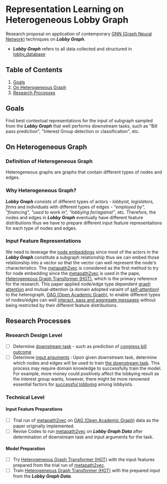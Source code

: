# Representation Learning on Heterogeneous Lobby Graph
Research proposal on application of contemporary [GNN (Graph Neural Network)](https://arxiv.org/pdf/1812.08434.pdf) techniques on ***Lobby Graph***. 
* ***Lobby Graph*** refers to all data collected and structured in [lobby_database](https://github.com/insongkim/lobby_database)

## Table of Contents
1. [Goals](#Goals)
2. [On Heterogeneous Graph](#Hetero)
3. [Research Processes](#)

## <a name="Goals"></a> Goals 
Find best contextual representations for the input of subgraph sampled from the ***Lobby Graph*** that well performs downstream tasks, such as "Bill pass prediction", "Interest Group detection or classification", etc.

## <a name="Hetero"></a> On Heterogeneous Graph
### Definition of Heterogeneous Graph
Heterogeneous graphs are graphs that contain different types of nodes and edges. 

### Why Heterogeneous Graph?
***Lobby Graph*** consists of different types of actors - *lobbyist, legislators, firms* and individuals with different types of edges - *"employed by", "financing", "used to work in", "lobbying for/against"*, etc. Therefore, the nodes and edges in ***Lobby Graph*** eventually
have different feature distributions thus we have to prepare different input feature representations for each type of nodes and edges.

### Input Feature Representations
We need to leverage the [node embeddings](http://snap.stanford.edu/proj/embeddings-www/files/nrltutorial-part1-embeddings.pdf) since most of the actors in the ***Lobby Graph*** constitute a subgraph relationship thus we can embed those relationship into a vector so that the vector can well represent the node's characteristics.
The [metapath2vec](https://ericdongyx.github.io/papers/KDD17-dong-chawla-swami-metapath2vec.pdf) is considered as the first method to try for node embedding since the [metapath2vec](https://ericdongyx.github.io/papers/KDD17-dong-chawla-swami-metapath2vec.pdf) is used in the pape, [Heterogeneous Graph Transformer (HGT)](https://arxiv.org/pdf/2003.01332.pdf), which is the primary reference for the research. This paper applied node/edge type dependent [graph attention](https://arxiv.org/pdf/1710.10903.pdf) and mutual-attention (a domain adopted varaint of [self-attention](https://papers.nips.cc/paper/7181-attention-is-all-you-need.pdf)) to the heterograph, [OAG (Open Academic Graph)](https://www.openacademic.ai/oag/), to enable different types of nodes/edges can well [interact, pass and aggregate messages](https://arxiv.org/abs/1704.01212) without being restricted by their different feature distributions.
 

## <a name="Process"></a> Research Processes
### Research Design Level
 - [ ] Determine <ins>downstream task</ins> - such as prediction of [congress bill outcome](http://cs229.stanford.edu/proj2012/CainChuaGampong-PredictingCongressionalBillOutcomes.pdf)
 - [ ] Deterimne <ins>input arguments</ins> : Upon given downstream task, determine which nodes and edges will be used to train <ins>the downstream task</ins>. This process may require domain knowledge to successfully train the model. For example, more money could positively affect the lobbying result as the interest group wants, however, there might be more renowned essential factors for [successful lobbying](https://thehill.com/business-a-lobbying/310282-top-10-lobbying-victories-of-2016) among lobbyists.
### Technical Level

#### Input Feature Preparations
 - [ ] Trial run of [metapath2vec](https://ericdongyx.github.io/papers/KDD17-dong-chawla-swami-metapath2vec.pdf) on [OAG (Open Academic Graph)](https://www.openacademic.ai/oag/) data as the paper originally implemented.
 - [ ] Revise Codes to run [metapath2vec](https://ericdongyx.github.io/papers/KDD17-dong-chawla-swami-metapath2vec.pdf) on ***Lobby Graph Data*** after determination of downstream task and input arguments for the task.

#### Model Preparation
 - [ ] Try [Heterogeneous Graph Transformer (HGT)](https://arxiv.org/pdf/2003.01332.pdf) with the input features prepared from the trial run of [metapath2vec](https://ericdongyx.github.io/papers/KDD17-dong-chawla-swami-metapath2vec.pdf).
 - [ ] Train [Heterogeneous Graph Transformer (HGT)](https://arxiv.org/pdf/2003.01332.pdf) with the prepared input from the ***Lobby Graph Data***.
